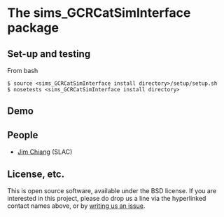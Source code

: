 # The sims_GCRCatSimInterface package

## Set-up and testing
From bash
```
$ source <sims_GCRCatSimInterface install directory>/setup/setup.sh
$ nosetests <sims_GCRCatSimInterface install directory>
```

## Demo

## People
* [Jim Chiang](https://github.com/DarkEnergyScienceCollaboration/sims_GCRCatSimInterface/issues/new?body=@jchiang87) (SLAC)

## License, etc.

This is open source software, available under the BSD license. If you are interested in this project, please do drop us a line via the hyperlinked contact names above, or by [writing us an issue](https://github.com/DarkEnergyScienceCollaboration/sims_GCRCatSimInterface/issues/new).
